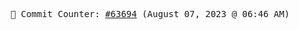 <p align="center">
    <samp>
        📮 Commit Counter: <a href="https://github.com/Javascript-void0/Javascript-void0/commits/main">#63694</a> (August 07, 2023 @ 06:46 AM)
    </samp>
</p>